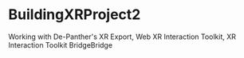 # BuildingXRProject2
 Working with De-Panther's XR Export, Web XR Interaction Toolkit, XR Interaction Toolkit BridgeBridge

